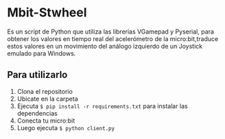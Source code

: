 # Mbit-Stwheel
Es un script de Python que utiliza las librerias VGamepad y Pyserial, para obtener los valores en tiempo real del acelerómetro de la micro:bit,traduce estos valores en un movimiento del análogo izquierdo de un Joystick emulado para Windows.

## Para utilizarlo
1. Clona el repositorio
2. Ubicate en la carpeta 
3. Ejecuta `$ pip install -r requirements.txt` para instalar las dependencias
4. Conecta tu micro:bit
5. Luego ejecuta `$ python client.py`
